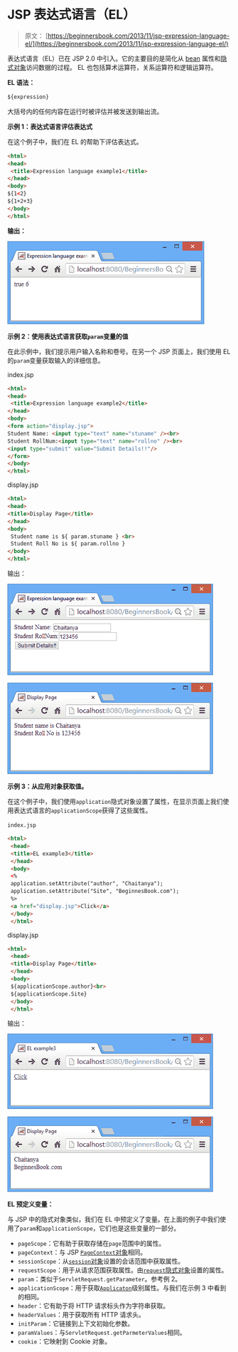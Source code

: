 # JSP 表达式语言（EL）

> 原文： [https://beginnersbook.com/2013/11/jsp-expression-language-el/](https://beginnersbook.com/2013/11/jsp-expression-language-el/)

表达式语言（EL）已在 JSP 2.0 中引入。它的主要目的是简化从 [bean](https://beginnersbook.com/2013/11/jsp-usebean-setproperty-getproperty-action-tags/) 属性和[隐式对象](https://beginnersbook.com/2013/11/jsp-implicit-objects/ "Implicit objects")访问数据的过程。 EL 也包括算术运算符，关系运算符和逻辑运算符。

**EL 语法：**

```html
${expression}
```

大括号内的任何内容在运行时被评估并被发送到输出流。

**示例 1：表达式语言评估表达式**

在这个例子中，我们在 EL 的帮助下评估表达式。

```html
<html> 
<head>
 <title>Expression language example1</title>
</head>
<body> 
${1<2}
${1+2+3}
</body> 
</html>
```

**输出：**

![EL-example1](img/9c9ccd5a38aff4425433926d29b4970c.jpg)

**示例 2：使用表达式语言获取`param`变量的值**

在此示例中，我们提示用户输入名称和卷号。在另一个 JSP 页面上，我们使用 EL 的`param`变量获取输入的详细信息。

index.jsp

```html
<html> 
<head>
 <title>Expression language example2</title>
</head>
<body> 
<form action="display.jsp"> 
Student Name: <input type="text" name="stuname" /><br>
Student RollNum:<input type="text" name="rollno" /><br>
<input type="submit" value="Submit Details!!"/> 
</form> 
</body> 
</html>
```

display.jsp

```html
<html>
<head>
<title>Display Page</title>
</head>
<body>
 Student name is ${ param.stuname } <br>
 Student Roll No is ${ param.rollno }
</body>
</html>
```

输出：

![EL-example2](img/a8a76a273da3e76e646bec2f1e5b5800.jpg)

![Expression-lang-example2](img/1cd2ab3cd1a8b84c3cc207b5d767772d.jpg)

**示例 3：从应用对象获取值。**

在这个例子中，我们使用`application`隐式对象设置了属性，在显示页面上我们使用表达式语言的`applicationScope`获得了这些属性。

`index.jsp`

```html
<html>
 <head>
 <title>EL example3</title>
 </head>
 <body>
 <%
 application.setAttribute("author", "Chaitanya");
 application.setAttribute("Site", "BeginnesBook.com");
 %>
 <a href="display.jsp">Click</a>
 </body>
 </html>
```

display.jsp

```html
<html>
 <head>
 <title>Display Page</title>
 </head>
 <body>
 ${applicationScope.author}<br>
 ${applicationScope.Site}
 </body>
 </html>
```

输出：

![Expression-lang-example3](img/623e07a80b3eede04471dbcf846dadb8.jpg)

![EL-example3](img/24aecd33192f868d4ea1e42c36d15b7f.jpg)

**EL 预定义变量：**

与 JSP 中的隐式对象类似，我们在 EL 中预定义了变量。在上面的例子中我们使用了`param`和`applicationScope`，它们也是这些变量的一部分。

+   `pageScope`：它有助于获取存储在`page`范围中的属性。
+   `pageContext`：与 JSP [`PageContext`对象](https://beginnersbook.com/2013/11/jsp-implicit-object-pagecontext-with-examples/)相同。
+   `sessionScope`：从[`session`对象](https://beginnersbook.com/2013/11/jsp-implicit-object-session-with-examples/)设置的会话范围中获取属性。
+   `requestScope`：用于从请求范围获取属性。由[`request`隐式对象](https://beginnersbook.com/2013/11/jsp-implicit-object-request-with-examples/)设置的属性。
+   `param`：类似于`ServletRequest.getParameter`。参考例 2。
+   `applicationScope`：用于获取[`Applicaton`](https://beginnersbook.com/2013/11/jsp-implicit-object-application-with-examples/)级别属性。与我们在示例 3 中看到的相同。
+   `header`：它有助于将 HTTP 请求标头作为字符串获取。
+   `headerValues`：用于获取所有 HTTP 请求头。
+   `initParam`：它链接到上下文初始化参数。
+   `paramValues`：与`ServletRequest.getParmeterValues`相同。
+   `cookie`：它映射到 Cookie 对象。